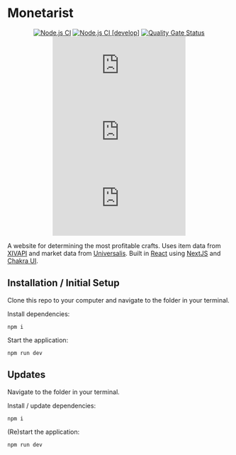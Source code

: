 # Monetarist

<div style="text-align:center">

[![Node.js CI](https://github.com/Monetarists/frontend/actions/workflows/node.js.yml/badge.svg?branch=main)](https://github.com/filliph/monetarist/actions/workflows/node.js.yml)
[![Node.js CI [develop]](https://github.com/Monetarists/frontend/actions/workflows/node.js-develop.yml/badge.svg?branch=develop)](https://github.com/filliph/monetarist/actions/workflows/node.js-develop.yml)
[![Quality Gate Status](https://sonarcloud.io/api/project_badges/measure?project=Monetarists_frontend&metric=alert_status)](https://sonarcloud.io/summary/new_code?id=Monetarists_frontend)
![de translation](https://img.shields.io/badge/dynamic/json?color=green&label=german&style=flat-square&logo=crowdin&query=%24.progress[?(@.data.languageId==%27de%27)].data.translationProgress&url=https%3A%2F%2Fbadges.awesome-crowdin.com%2Fstats-15988065-611117-update.json)
![fr translation](https://img.shields.io/badge/dynamic/json?color=green&label=french&style=flat-square&logo=crowdin&query=%24.progress[?(@.data.languageId==%27fr%27)].data.translationProgress&url=https%3A%2F%2Fbadges.awesome-crowdin.com%2Fstats-15988065-611117-update.json)
![ja translation](https://img.shields.io/badge/dynamic/json?color=green&label=japanese&style=flat-square&logo=crowdin&query=%24.progress[?(@.data.languageId==%27ja%27)].data.translationProgress&url=https%3A%2F%2Fbadges.awesome-crowdin.com%2Fstats-15988065-611117-update.json)
</div>

A website for determining the most profitable crafts. Uses item data from [XIVAPI](https://github.com/xivapi/ffxiv-datamining) and market data from [Universalis](https://universalis.app/). Built in [React](https://reactjs.org/) using [NextJS](https://nextjs.org/) and [Chakra UI](https://chakra-ui.com/).

## Installation / Initial Setup
Clone this repo to your computer and navigate to the folder in your terminal.

Install dependencies:
```
npm i
```

Start the application:
```
npm run dev
```

## Updates
Navigate to the folder in your terminal.

Install / update dependencies:
```
npm i
```

(Re)start the application:
```
npm run dev
```
